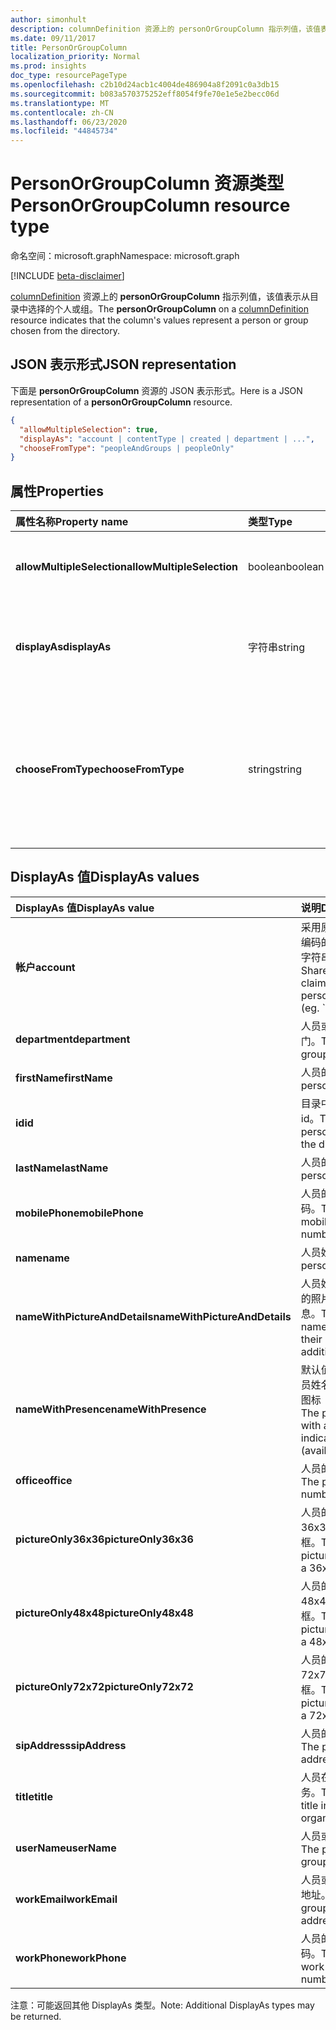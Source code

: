 ```yaml
---
author: simonhult
description: columnDefinition 资源上的 personOrGroupColumn 指示列值，该值表示从目录中选择的个人或组。
ms.date: 09/11/2017
title: PersonOrGroupColumn
localization_priority: Normal
ms.prod: insights
doc_type: resourcePageType
ms.openlocfilehash: c2b10d24acb1c4004de486904a8f2091c0a3db15
ms.sourcegitcommit: b083a570375252eff8054f9fe70e1e5e2becc06d
ms.translationtype: MT
ms.contentlocale: zh-CN
ms.lasthandoff: 06/23/2020
ms.locfileid: "44845734"
---
```

# <a name="personorgroupcolumn-resource-type"></a><span data-ttu-id="42aae-103">PersonOrGroupColumn 资源类型</span><span class="sxs-lookup"><span data-stu-id="42aae-103">PersonOrGroupColumn resource type</span></span>

<span data-ttu-id="42aae-104">命名空间：microsoft.graph</span><span class="sxs-lookup"><span data-stu-id="42aae-104">Namespace: microsoft.graph</span></span>

[!INCLUDE [beta-disclaimer](../../includes/beta-disclaimer.md)]

<span data-ttu-id="42aae-105">[columnDefinition](columndefinition.md) 资源上的 **personOrGroupColumn** 指示列值，该值表示从目录中选择的个人或组。</span><span class="sxs-lookup"><span data-stu-id="42aae-105">The **personOrGroupColumn** on a [columnDefinition](columndefinition.md) resource indicates that the column's values represent a person or group chosen from the directory.</span></span>

## <a name="json-representation"></a><span data-ttu-id="42aae-106">JSON 表示形式</span><span class="sxs-lookup"><span data-stu-id="42aae-106">JSON representation</span></span>

<span data-ttu-id="42aae-107">下面是 **personOrGroupColumn** 资源的 JSON 表示形式。</span><span class="sxs-lookup"><span data-stu-id="42aae-107">Here is a JSON representation of a **personOrGroupColumn** resource.</span></span>
<!-- { "blockType": "resource", "@type": "microsoft.graph.personOrGroupColumn", "@property.aka": "chooseFromType=format" } -->

```json
{
  "allowMultipleSelection": true,
  "displayAs": "account | contentType | created | department | ...",
  "chooseFromType": "peopleAndGroups | peopleOnly"
}
```

## <a name="properties"></a><span data-ttu-id="42aae-108">属性</span><span class="sxs-lookup"><span data-stu-id="42aae-108">Properties</span></span>

| <span data-ttu-id="42aae-109">属性名称</span><span class="sxs-lookup"><span data-stu-id="42aae-109">Property name</span></span>              | <span data-ttu-id="42aae-110">类型</span><span class="sxs-lookup"><span data-stu-id="42aae-110">Type</span></span>    | <span data-ttu-id="42aae-111">Description</span><span class="sxs-lookup"><span data-stu-id="42aae-111">Description</span></span>
|:---------------------------|:--------|:--------------------------------------
| <span data-ttu-id="42aae-112">**allowMultipleSelection**</span><span class="sxs-lookup"><span data-stu-id="42aae-112">**allowMultipleSelection**</span></span> | <span data-ttu-id="42aae-113">boolean</span><span class="sxs-lookup"><span data-stu-id="42aae-113">boolean</span></span> | <span data-ttu-id="42aae-114">指示是否可以从源中选择多个值。</span><span class="sxs-lookup"><span data-stu-id="42aae-114">Indicates whether multiple values can be selected from the source.</span></span>
| <span data-ttu-id="42aae-115">**displayAs**</span><span class="sxs-lookup"><span data-stu-id="42aae-115">**displayAs**</span></span>              | <span data-ttu-id="42aae-116">字符串</span><span class="sxs-lookup"><span data-stu-id="42aae-116">string</span></span>  | <span data-ttu-id="42aae-117">如何显示有关所选个人或组的信息。</span><span class="sxs-lookup"><span data-stu-id="42aae-117">How to display the information about the person or group chosen.</span></span> <span data-ttu-id="42aae-118">请参阅下文。</span><span class="sxs-lookup"><span data-stu-id="42aae-118">See below.</span></span>
| <span data-ttu-id="42aae-119">**chooseFromType**</span><span class="sxs-lookup"><span data-stu-id="42aae-119">**chooseFromType**</span></span>         | <span data-ttu-id="42aae-120">string</span><span class="sxs-lookup"><span data-stu-id="42aae-120">string</span></span>  | <span data-ttu-id="42aae-121">是否允许仅选择人员，或同时选择人员和组。</span><span class="sxs-lookup"><span data-stu-id="42aae-121">Whether to allow selection of people only, or people and groups.</span></span> <span data-ttu-id="42aae-122">必须为 `peopleAndGroups` 或 `peopleOnly` 的其中一个。</span><span class="sxs-lookup"><span data-stu-id="42aae-122">Must be one of `peopleAndGroups` or `peopleOnly`.</span></span>

## <a name="displayas-values"></a><span data-ttu-id="42aae-123">DisplayAs 值</span><span class="sxs-lookup"><span data-stu-id="42aae-123">DisplayAs values</span></span>

| <span data-ttu-id="42aae-124">DisplayAs 值</span><span class="sxs-lookup"><span data-stu-id="42aae-124">DisplayAs value</span></span>               | <span data-ttu-id="42aae-125">说明</span><span class="sxs-lookup"><span data-stu-id="42aae-125">Description</span></span>                                                                                                 |
|:------------------------------|:------------------------------------------------------------------------------------------------------------|
| <span data-ttu-id="42aae-126">**帐户**</span><span class="sxs-lookup"><span data-stu-id="42aae-126">**account**</span></span>                   | <span data-ttu-id="42aae-127">采用原始 SharePoint 编码的人员或组声明字符串（如</span><span class="sxs-lookup"><span data-stu-id="42aae-127">The raw SharePoint encoded claim string for the person or group (eg.</span></span> <span data-ttu-id="42aae-128">`i:0#.f|membership|jane@contoso.com`).</span><span class="sxs-lookup"><span data-stu-id="42aae-128">`i:0#.f|membership|jane@contoso.com`).</span></span> |
| <span data-ttu-id="42aae-129">**department**</span><span class="sxs-lookup"><span data-stu-id="42aae-129">**department**</span></span>                | <span data-ttu-id="42aae-130">人员或组的所在部门。</span><span class="sxs-lookup"><span data-stu-id="42aae-130">The person or group's department.</span></span>                                                                           |
| <span data-ttu-id="42aae-131">**firstName**</span><span class="sxs-lookup"><span data-stu-id="42aae-131">**firstName**</span></span>                 | <span data-ttu-id="42aae-132">人员的名字。</span><span class="sxs-lookup"><span data-stu-id="42aae-132">The person's first name.</span></span>                                                                                    |
| <span data-ttu-id="42aae-133">**id**</span><span class="sxs-lookup"><span data-stu-id="42aae-133">**id**</span></span>                        | <span data-ttu-id="42aae-134">目录中个人或组的 id。</span><span class="sxs-lookup"><span data-stu-id="42aae-134">The id of the person or group in the directory.</span></span>                                                             |
| <span data-ttu-id="42aae-135">**lastName**</span><span class="sxs-lookup"><span data-stu-id="42aae-135">**lastName**</span></span>                  | <span data-ttu-id="42aae-136">人员的姓氏。</span><span class="sxs-lookup"><span data-stu-id="42aae-136">The person's last name.</span></span>                                                                                     |
| <span data-ttu-id="42aae-137">**mobilePhone**</span><span class="sxs-lookup"><span data-stu-id="42aae-137">**mobilePhone**</span></span>               | <span data-ttu-id="42aae-138">人员的移动电话号码。</span><span class="sxs-lookup"><span data-stu-id="42aae-138">The person's mobile phone number.</span></span>                                                                           |
| <span data-ttu-id="42aae-139">**name**</span><span class="sxs-lookup"><span data-stu-id="42aae-139">**name**</span></span>                      | <span data-ttu-id="42aae-140">人员姓名。</span><span class="sxs-lookup"><span data-stu-id="42aae-140">The person's name.</span></span>                                                                                          |
| <span data-ttu-id="42aae-141">**nameWithPictureAndDetails**</span><span class="sxs-lookup"><span data-stu-id="42aae-141">**nameWithPictureAndDetails**</span></span> | <span data-ttu-id="42aae-142">人员姓名，以及他们的照片和其他详细信息。</span><span class="sxs-lookup"><span data-stu-id="42aae-142">The person's name along with their picture and additional details.</span></span>                                          |
| <span data-ttu-id="42aae-143">**nameWithPresence**</span><span class="sxs-lookup"><span data-stu-id="42aae-143">**nameWithPresence**</span></span>          | <span data-ttu-id="42aae-144">默认值。</span><span class="sxs-lookup"><span data-stu-id="42aae-144">Default.</span></span> <span data-ttu-id="42aae-145">人员姓名和状态指示器图标（空闲/忙碌/等）</span><span class="sxs-lookup"><span data-stu-id="42aae-145">The person's name with a presence indicator icon (available/busy/etc.)</span></span>                             |
| <span data-ttu-id="42aae-146">**office**</span><span class="sxs-lookup"><span data-stu-id="42aae-146">**office**</span></span>                    | <span data-ttu-id="42aae-147">人员的办公室电话。</span><span class="sxs-lookup"><span data-stu-id="42aae-147">The person's office number.</span></span>                                                                                 |
| <span data-ttu-id="42aae-148">**pictureOnly36x36**</span><span class="sxs-lookup"><span data-stu-id="42aae-148">**pictureOnly36x36**</span></span>          | <span data-ttu-id="42aae-149">人员的照片，采用 36x36 像素的正方形框。</span><span class="sxs-lookup"><span data-stu-id="42aae-149">The person's picture, bounded by a 36x36 px square.</span></span>                                                         |
| <span data-ttu-id="42aae-150">**pictureOnly48x48**</span><span class="sxs-lookup"><span data-stu-id="42aae-150">**pictureOnly48x48**</span></span>          | <span data-ttu-id="42aae-151">人员的照片，采用 48x48 像素的正方形框。</span><span class="sxs-lookup"><span data-stu-id="42aae-151">The person's picture, bounded by a 48x48 px square.</span></span>                                                         |
| <span data-ttu-id="42aae-152">**pictureOnly72x72**</span><span class="sxs-lookup"><span data-stu-id="42aae-152">**pictureOnly72x72**</span></span>          | <span data-ttu-id="42aae-153">人员的照片，采用 72x72 像素的正方形框。</span><span class="sxs-lookup"><span data-stu-id="42aae-153">The person's picture, bounded by a 72x72 px square.</span></span>                                                         |
| <span data-ttu-id="42aae-154">**sipAddress**</span><span class="sxs-lookup"><span data-stu-id="42aae-154">**sipAddress**</span></span>                | <span data-ttu-id="42aae-155">人员的 sip 地址。</span><span class="sxs-lookup"><span data-stu-id="42aae-155">The person's sip address.</span></span>                                                                                   |
| <span data-ttu-id="42aae-156">**title**</span><span class="sxs-lookup"><span data-stu-id="42aae-156">**title**</span></span>                     | <span data-ttu-id="42aae-157">人员在组织中的职务。</span><span class="sxs-lookup"><span data-stu-id="42aae-157">The person's title in the organization.</span></span>                                                                     |
| <span data-ttu-id="42aae-158">**userName**</span><span class="sxs-lookup"><span data-stu-id="42aae-158">**userName**</span></span>                  | <span data-ttu-id="42aae-159">人员或组的用户名。</span><span class="sxs-lookup"><span data-stu-id="42aae-159">The person or group's user name.</span></span>                                                                            |
| <span data-ttu-id="42aae-160">**workEmail**</span><span class="sxs-lookup"><span data-stu-id="42aae-160">**workEmail**</span></span>                 | <span data-ttu-id="42aae-161">人员或组的电子邮件地址。</span><span class="sxs-lookup"><span data-stu-id="42aae-161">The person or group's email address.</span></span>                                                                        |
| <span data-ttu-id="42aae-162">**workPhone**</span><span class="sxs-lookup"><span data-stu-id="42aae-162">**workPhone**</span></span>                 | <span data-ttu-id="42aae-163">人员的工作电话号码。</span><span class="sxs-lookup"><span data-stu-id="42aae-163">The person's work phone number.</span></span>                                                                             |

<span data-ttu-id="42aae-164">注意：可能返回其他 DisplayAs 类型。</span><span class="sxs-lookup"><span data-stu-id="42aae-164">Note: Additional DisplayAs types may be returned.</span></span>

<!--
{
  "type": "#page.annotation",
  "description": "",
  "keywords": "",
  "section": "documentation",
  "tocPath": "Resources/PersonOrGroupColumn",
  "suppressions": []
}
-->

